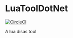 # LuaToolDotNet

[![CircleCI](https://circleci.com/gh/DalvikArt/LuaToolDotNet.svg?style=svg)](https://circleci.com/gh/DalvikArt/LuaToolDotNet)

A lua disas tool
